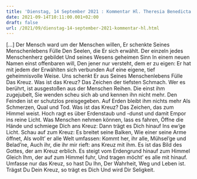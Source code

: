 ```yaml
---
title: 'Dienstag, 14 September 2021 : Kommentar Hl. Theresia Benedicta a Cruce [Edith Stein]'
date: 2021-09-14T10:11:00.001+02:00
draft: false
url: /2021/09/dienstag-14-september-2021-kommentar-hl.html
---
```


\[…\] Der Mensch ward um der Menschen willen, Er schenkte Seines Menschenlebens Fülle Den Seelen, die Er sich erwählt. Der einzeln jedes Menschenherz gebildet Und seines Wesens geheimen Sinn In einem neuen Namen einst offenbaren will, Den jener nur versteht, dem er zu eigen: Er hat mit jedem der Erwählten sich verbunden Auf eine eigene, tief geheimnisvolle Weise. Uns schenkt Er aus Seines Menschenlebens Fülle Das Kreuz. Was ist das Kreuz? Das Zeichen der tiefsten Schmach. Wer es berührt, ist ausgestoßen aus der Menschen Reihen. Die einst ihm zugejubelt, Sie wenden scheu sich ab und kennen ihn nicht mehr. Den Feinden ist er schutzlos preisgegeben. Auf Erden bleibt ihm nichts mehr Als Schmerzen, Qual und Tod. Was ist das Kreuz? Das Zeichen, das zum Himmel weist. Hoch ragt es über Erdenstaub und -dunst und damit Empor ins reine Licht. Was Menschen nehmen können, lass es fahren, Öffne die Hände und schmiege Dich ans Kreuz: Dann trägt es Dich hinauf Ins ew’ge Licht. Schau auf zum Kreuz: Es breitet seine Balken, Wie einer seine Arme öffnet, Als wollt’ er alle Welt umfassen: Kommt her, ihr alle, Mühsel’ge und Belad’ne, Auch ihr, die ihr mir rieft: ans Kreuz mit ihm. Es ist das Bild des Gottes, der am Kreuz erblich. Es steigt vom Erdengrund hinauf zum Himmel Gleich Ihm, der auf zum Himmel fuhr, Und tragen möcht’ es alle mit hinauf. Umfasse nur das Kreuz, so hast Du Ihn, Der Wahrheit, Weg und Leben ist. Trägst Du Dein Kreuz, so trägt es Dich Und wird Dir Seligkeit.